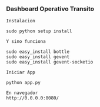 ### Dashboard Operativo Transito

```
Instalacion

sudo python setup install

Y sino funciona

sudo easy_install bottle
sudo easy_install gevent
sudo easy_install gevent-socketio

Iniciar App

python app.py

En navegador
http://0.0.0.0:8080/

```